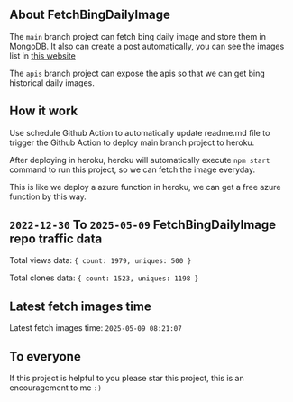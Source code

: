## About FetchBingDailyImage

The `main` branch project can fetch bing daily image and store them in MongoDB.
It also can create a post automatically, you can see the images list in [this website](https://oursalbum.netlify.app)

The `apis` branch project can expose the apis so that we can get bing historical daily images.

## How it work

Use schedule Github Action to automatically update readme.md file to trigger the Github Action to deploy main branch project to heroku.

After deploying in heroku, heroku will automatically execute `npm start` command to run this project, so we can fetch the image everyday.

This is like we deploy a azure function in heroku, we can get a free azure function by this way.

## `2022-12-30` To `2025-05-09` FetchBingDailyImage repo traffic data

Total views data: `{ count: 1979, uniques: 500 }`

Total clones data: `{ count: 1523, uniques: 1198 }`

## Latest fetch images time

Latest fetch images time: `2025-05-09 08:21:07`

## To everyone

If this project is helpful to you please star this project, this is an encouragement to me `:)`



